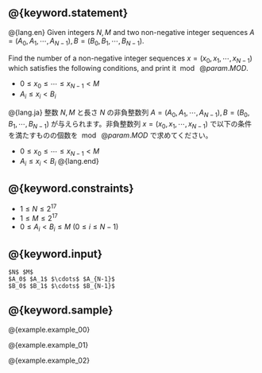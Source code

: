 ## @{keyword.statement}

@{lang.en}
Given integers $N,M$ and two non-negative integer sequences $A = \left( A_0, A_1, \cdots, A_{N-1} \right), B = \left( B_0, B_1, \cdots, B_{N-1} \right)$.

Find the number of a non-negative integer sequences $x = \left( x_0, x_1, \cdots, x_{N-1} \right)$ which satisfies the following conditions, and print it $\bmod \ @{param.MOD}$.

- $0 \leq x_0 \leq \cdots \leq x_{N-1} < M$
- $A_i \leq x_i < B_i$

@{lang.ja}
整数 $N,M$ と長さ $N$ の非負整数列 $A = \left( A_0, A_1, \cdots, A_{N-1} \right), B = \left( B_0, B_1, \cdots, B_{N-1} \right)$ が与えられます。非負整数列 $x = \left( x_0, x_1, \cdots, x_{N-1} \right)$ で以下の条件を満たすものの個数を $\bmod \ @{param.MOD}$ で求めてください。

- $0 \leq x_0 \leq \cdots \leq x_{N-1} < M$
- $A_i \leq x_i < B_i$
@{lang.end}

## @{keyword.constraints}

- $1 \leq N \leq 2^{17}$
- $1 \leq M \leq 2^{17}$
- $0 \leq A_i < B_i \leq M$ ($0 \leq i \leq N - 1$)

## @{keyword.input}

```
$N$ $M$
$A_0$ $A_1$ $\cdots$ $A_{N-1}$
$B_0$ $B_1$ $\cdots$ $B_{N-1}$
```

## @{keyword.sample}

@{example.example_00}

@{example.example_01}

@{example.example_02}
